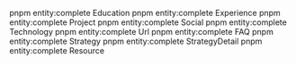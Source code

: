 pnpm entity:complete Education
pnpm entity:complete Experience
pnpm entity:complete Project
pnpm entity:complete Social
pnpm entity:complete Technology
pnpm entity:complete Url
pnpm entity:complete FAQ
pnpm entity:complete Strategy
pnpm entity:complete StrategyDetail
pnpm entity:complete Resource
